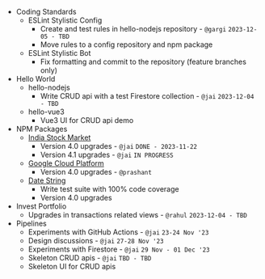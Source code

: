 
- Coding Standards
  - ESLint Stylistic Config
    - Create and test rules in hello-nodejs repository - `@gargi` `2023-12-05 - TBD`
    - Move rules to a config repository and npm package
  - ESLint Stylistic Bot
    - Fix formatting and commit to the repository (feature branches only)
- Hello World
  - hello-nodejs
    - Write CRUD api with a test Firestore collection - `@jai` `2023-12-04 - TBD`
  - hello-vue3
    - Vue3 UI for CRUD api demo
- NPM Packages
  - [India Stock Market](https://www.npmjs.com/package/@zero65tech/indian-stock-market)
    - Version 4.0 upgrades - `@jai` `DONE - 2023-11-22`
    - Version 4.1 upgrades - `@jai` `IN PROGRESS`
  - [Google Cloud Platform](https://www.npmjs.com/package/@zero65tech/google-cloud-platform)
    - Version 4.0 upgrades - `@prashant`
  - [Date String](https://www.npmjs.com/package/@zero65tech/date-string)
    - Write test suite with 100% code coverage
    - Version 4.0 upgrades
- Invest Portfolio
  - Upgrades in transactions related views - `@rahul` `2023-12-04 - TBD`
- Pipelines
  - Experiments with GitHub Actions - `@jai` `23-24 Nov '23`
  - Design discussions - `@jai` `27-28 Nov '23`
  - Experiments with Firestore - `@jai` `29 Nov - 01 Dec '23`
  - Skeleton CRUD apis - `@jai` `TBD - TBD`
  - Skeleton UI for CRUD apis
